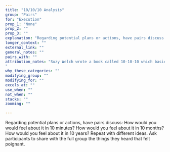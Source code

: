 ```yaml
---
title: "10/10/10 Analysis"
group: "Pairs"
for: "Execution"
prop_1: "None"
prop_2: ""
prop_3: ""
explanation: "Regarding potential plans or actions, have pairs discuss: How would you would feel about it in 10 minutes? How would you feel about it in 10 months? How would you feel about it in 10 years? Repeat with different ideas. Ask participants to share with the full group the things they heard that felt poignant."
longer_context: ""
external_link: ""
general_notes: ""
pairs_with: ""
attribution_notes: "Suzy Welch wrote a book called 10-10-10 which basically is how this technique can change your life and that seems to be what everyone cites - https://www.oprah.com/spirit/suzy-welchs-rule-of-10-10-10-decision-making-guide/all
"
why_these_categories: ""
modifying_group: ""
modifying_for: ""
excels_at: ""
use_when: ""
not_when: ""
stacks: ""
zooming: ""

---
```


Regarding potential plans or actions, have pairs discuss: How would you would feel about it in 10 minutes? How would you feel about it in 10 months? How would you feel about it in 10 years? Repeat with different ideas. Ask participants to share with the full group the things they heard that felt poignant.

